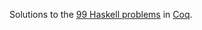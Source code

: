 Solutions to the [99 Haskell
problems](https://www.haskell.org/haskellwiki/H-99:_Ninety-Nine_Haskell_Problems)
in [Coq](https://coq.inria.fr).
